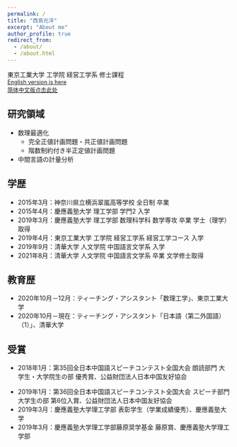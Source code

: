 ```yaml
---
permalink: /
title: "西島光洋"
excerpt: "About me"
author_profile: true
redirect_from:
  - /about/
  - /about.html
---
```

東京工業大学 工学院 経営工学系 修士課程<br>
<span style="font-size: 90%;">[English version is here](https://xidaogy.github.io/english/)<br>
 [简体中文版点击此处](https://xidaogy.github.io/chinese/)</span>

## 研究領域
- 数理最適化
  - 完全正値計画問題・共正値計画問題
  - 階数制約付き半正定値計画問題
- 中間言語の計量分析

## 学歴
- 2015年3月：神奈川県立横浜翠嵐高等学校 全日制 卒業
- 2015年4月：慶應義塾大学 理工学部 学門2 入学
- 2019年3月：慶應義塾大学 理工学部 数理科学科 数学専攻 卒業 学士（理学）取得
- 2019年4月：東京工業大学 工学院 経営工学系 経営工学コース 入学
- 2019年9月：清華大学 人文学院 中国語言文学系 入学
- 2021年8月：清華大学 人文学院 中国語言文学系 卒業 文学修士取得

## 教育歴
- 2020年10月－12月：ティーチング・アシスタント「数理工学」、東京工業大学
- 2020年10月－現在：ティーチング・アシスタント「日本語（第二外国語）（1）」、清華大学

## 受賞
<!-- #- 2017年10月：第35回全日本中国語スピーチコンテスト神奈川県大会朗読部門大学生・大学院生の部 最優秀賞」、一般社団法人神奈川県日本中国友好協会-->
- 2018年1月：第35回全日本中国語スピーチコンテスト全国大会 朗読部門 大学生・大学院生の部 優秀賞、公益財団法人日本中国友好協会
<!-- - 2018年10月：第36回全日本中国語スピーチコンテスト神奈川県大会スピーチ部門大学生の部 最優秀賞、一般社団法人神奈川県日本中国友好協会-->
- 2019年1月：第36回全日本中国語スピーチコンテスト全国大会 スピーチ部門 大学生の部 第6位入賞、公益財団法人日本中国友好協会
- 2019年3月：慶應義塾大学理工学部 表彰学生（学業成績優秀）、慶應義塾大学
- 2019年3月：慶應義塾大学理工学部藤原奨学基金 藤原賞、慶應義塾大学理工学部
